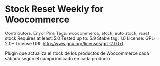 # Stock Reset Weekly for Woocommerce
Contributors: Enyor Pina
Tags: woocommerce, stock, auto stock, reset stock
Requires at least: 5.0
Tested up to: 5.9
Stable tag: 1.0
License: GPL-2.0+
License URI: http://www.gnu.org/licenses/gpl-2.0.txt

Plugin que actualiza el stock de los productos de Woocommerce cada sábado según el campo indicado en cada producto
